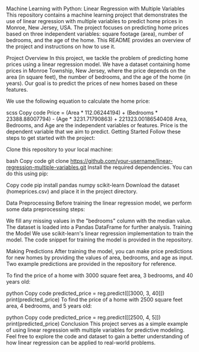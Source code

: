 Machine Learning with Python: Linear Regression with Multiple Variables
This repository contains a machine learning project that demonstrates the use of linear regression with multiple variables to predict home prices in Monroe, New Jersey, USA. The project focuses on predicting home prices based on three independent variables: square footage (area), number of bedrooms, and the age of the home. This README provides an overview of the project and instructions on how to use it.

Project Overview
In this project, we tackle the problem of predicting home prices using a linear regression model. We have a dataset containing home prices in Monroe Township, New Jersey, where the price depends on the area (in square feet), the number of bedrooms, and the age of the home (in years). Our goal is to predict the prices of new homes based on these features.

We use the following equation to calculate the home price:

scss
Copy code
Price = (Area * 112.06244194) + (Bedrooms * 23388.88007794) - (Age * 3231.71790863) + 221323.00186540408
Area, Bedrooms, and Age are the independent variables or features.
Price is the dependent variable that we aim to predict.
Getting Started
Follow these steps to get started with the project:

Clone this repository to your local machine:

bash
Copy code
git clone https://github.com/your-username/linear-regression-multiple-variables.git
Install the required dependencies. You can do this using pip:

Copy code
pip install pandas numpy scikit-learn
Download the dataset (homeprices.csv) and place it in the project directory.

Data Preprocessing
Before training the linear regression model, we perform some data preprocessing steps:

We fill any missing values in the "bedrooms" column with the median value.
The dataset is loaded into a Pandas DataFrame for further analysis.
Training the Model
We use scikit-learn's linear regression implementation to train the model. The code snippet for training the model is provided in the repository.

Making Predictions
After training the model, you can make price predictions for new homes by providing the values of area, bedrooms, and age as input. Two example predictions are provided in the repository for reference.

To find the price of a home with 3000 square feet area, 3 bedrooms, and 40 years old:

python
Copy code
predicted_price = reg.predict([[3000, 3, 40]])
print(predicted_price)
To find the price of a home with 2500 square feet area, 4 bedrooms, and 5 years old:

python
Copy code
predicted_price = reg.predict([[2500, 4, 5]])
print(predicted_price)
Conclusion
This project serves as a simple example of using linear regression with multiple variables for predictive modeling. Feel free to explore the code and dataset to gain a better understanding of how linear regression can be applied to real-world problems. 
